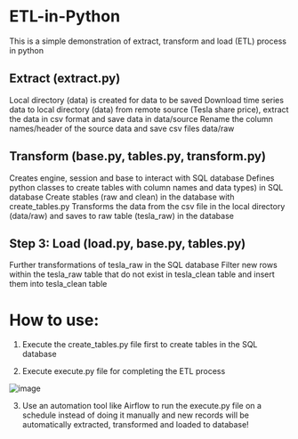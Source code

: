 # ETL-in-Python
This is a simple demonstration of extract, transform and load (ETL) process in python

## Extract (extract.py)
Local directory (data) is created for data to be saved
Download time series data to local directory (data) from remote source (Tesla share price), extract the data in csv format and save data in data/source
Rename the column names/header of the source data and save csv files data/raw

## Transform (base.py, tables.py, transform.py)
Creates engine, session and base to interact with SQL database
Defines python classes to create tables with column names and data types) in SQL database
Create stables (raw and clean) in the database with create_tables.py
Transforms the data from the csv file in the local directory (data/raw) and saves to raw table (tesla_raw) in the database

## Step 3: Load (load.py, base.py, tables.py)
Further transformations of tesla_raw in the SQL database 
Filter new rows within the tesla_raw table that do not exist in tesla_clean table and insert them into tesla_clean table 

# How to use:
1. Execute the create_tables.py file first to create tables in the SQL database

2. Execute execute.py file for completing the ETL process

![image](https://github.com/muntasirhsn/ETL-in-Python/assets/29087240/d242a517-fdcd-4541-a7c1-4ce6588cdb8d)

3. Use an automation tool like Airflow to run the execute.py file on a schedule instead of doing it manually and new records will be automatically extracted, transformed and loaded to database! 
